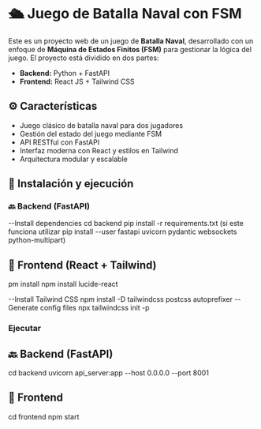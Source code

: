 # 🛳️ Juego de Batalla Naval con FSM

Este es un proyecto web de un juego de **Batalla Naval**, desarrollado con un enfoque de **Máquina de Estados Finitos (FSM)** para gestionar la lógica del juego. El proyecto está dividido en dos partes:  
- **Backend:** Python + FastAPI  
- **Frontend:** React JS + Tailwind CSS

## ⚙️ Características

- Juego clásico de batalla naval para dos jugadores
- Gestión del estado del juego mediante FSM
- API RESTful con FastAPI
- Interfaz moderna con React y estilos en Tailwind
- Arquitectura modular y escalable

## 🚀 Instalación y ejecución
### 🔙 Backend (FastAPI)
--Install dependencies
    cd backend
    pip install -r requirements.txt (si este funciona utilizar pip install --user fastapi uvicorn pydantic websockets python-multipart)
## 🎨 Frontend (React + Tailwind)
pm install
npm install lucide-react

--Install Tailwind CSS
  npm install -D tailwindcss postcss autoprefixer
--Generate config files
  npx tailwindcss init -p

### Ejecutar
## 🔙 Backend (FastAPI)
  cd backend
   uvicorn api_server:app --host 0.0.0.0 --port 8001
## 🎨 Frontend
  cd frontend
  npm start

